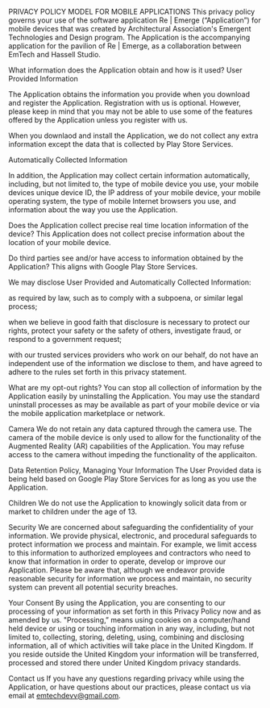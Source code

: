 PRIVACY POLICY MODEL FOR MOBILE APPLICATIONS
This privacy policy governs your use of the software application Re | Emerge (“Application”) for mobile devices that was created by Architectural Association's Emergent Technologies and Design program. The Application is the accompanying application for the pavilion of Re | Emerge, as a collaboration between EmTech and Hassell Studio. 

 
What information does the Application obtain and how is it used?
User Provided Information 

The Application obtains the information you provide when you download and register the Application. Registration with us is optional. However, please keep in mind that you may not be able to use some of the features offered by the Application unless you register with us.

 

When you downlaod and install the Application, we do not collect any extra information except the data that is collected by Play Store Services.

Automatically Collected Information 

 

In addition, the Application may collect certain information automatically, including, but not limited to, the type of mobile device you use, your mobile devices unique device ID, the IP address of your mobile device, your mobile operating system, the type of mobile Internet browsers you use, and information about the way you use the Application. 

 
Does the Application collect precise real time location information of the device?
This Application does not collect precise information about the location of your mobile device. 

 

Do third parties see and/or have access to information obtained by the Application?
This aligns with Google Play Store Services.

We may disclose User Provided and Automatically Collected Information:

as required by law, such as to comply with a subpoena, or similar legal process;

when we believe in good faith that disclosure is necessary to protect our rights, protect your safety or the safety of others, investigate fraud, or respond to a government request;

with our trusted services providers who work on our behalf, do not have an independent use of the information we disclose to them, and have agreed to adhere to the rules set forth in this privacy statement.

 

What are my opt-out rights?
You can stop all collection of information by the Application easily by uninstalling the Application. You may use the standard uninstall processes as may be available as part of your mobile device or via the mobile application marketplace or network.

 

Camera
We do not retain any data captured through the camera use. The camera of the mobile device is only used to allow for the functionality of the Augmented Reality (AR) capabilities of the Application. You may refuse access to the camera without impeding the functionality of the applicaiton.

 

Data Retention Policy, Managing Your Information
The User Provided data is being held based on Google Play Store Services for as long as you use the Application.

 

Children
We do not use the Application to knowingly solicit data from or market to children under the age of 13.

 
Security
We are concerned about safeguarding the confidentiality of your information. We provide physical, electronic, and procedural safeguards to protect information we process and maintain. For example, we limit access to this information to authorized employees and contractors who need to know that information in order to operate, develop or improve our Application. Please be aware that, although we endeavor provide reasonable security for information we process and maintain, no security system can prevent all potential security breaches.

 

Your Consent
By using the Application, you are consenting to our processing of your information as set forth in this Privacy Policy now and as amended by us. "Processing,” means using cookies on a computer/hand held device or using or touching information in any way, including, but not limited to, collecting, storing, deleting, using, combining and disclosing information, all of which activities will take place in the United Kingdom. If you reside outside the United Kingdom your information will be transferred, processed and stored there under United Kingdom privacy standards. 

 

Contact us
If you have any questions regarding privacy while using the Application, or have questions about our practices, please contact us via email at emtechdevv@gmail.com.
